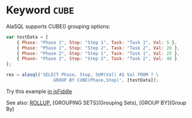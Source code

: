 # Keyword `CUBE`

AlaSQL supports CUBE() grouping options:
```js
var testData = [
    { Phase: "Phase 1", Step: "Step 1", Task: "Task 1", Val: 5 },
    { Phase: "Phase 1", Step: "Step 2", Task: "Task 2", Val: 20 },
    { Phase: "Phase 2", Step: "Step 1", Task: "Task 1", Val: 25 },
    { Phase: "Phase 2", Step: "Step 2", Task: "Task 2", Val: 40 }
];

res = alasql('SELECT Phase, Step, SUM(Val) AS Val FROM ? \
                  GROUP BY CUBE(Phase,Step)', [testData]);
```

Try this example [in jsFiddle](http://jsfiddle.net/agershun/1nccgs6n/2/)

See also: [ROLLUP](Rollup), [GROUPING SETS](Grouping Sets), [GROUP BY](Group By)